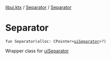 [libui.ktx](../README.md) / [Separator](README.md) / [Separator](-separator.md)

# Separator

`fun Separator(alloc: CPointer<`[`uiSeparator`](../../libui/ui-separator.md)`>?)`

Wrapper class for [uiSeparator](../../libui/ui-separator.md)
